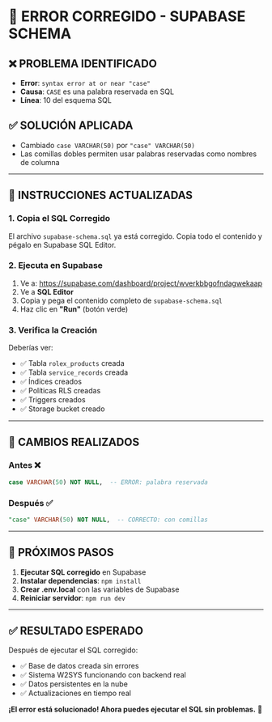 # 🔧 **ERROR CORREGIDO - SUPABASE SCHEMA**

## ❌ **PROBLEMA IDENTIFICADO**
- **Error**: `syntax error at or near "case"`
- **Causa**: `CASE` es una palabra reservada en SQL
- **Línea**: 10 del esquema SQL

## ✅ **SOLUCIÓN APLICADA**
- Cambiado `case VARCHAR(50)` por `"case" VARCHAR(50)`
- Las comillas dobles permiten usar palabras reservadas como nombres de columna

---

## 🚀 **INSTRUCCIONES ACTUALIZADAS**

### **1. Copia el SQL Corregido**
El archivo `supabase-schema.sql` ya está corregido. Copia todo el contenido y pégalo en Supabase SQL Editor.

### **2. Ejecuta en Supabase**
1. Ve a: https://supabase.com/dashboard/project/wverkbbgofndagwekaap
2. Ve a **SQL Editor**
3. Copia y pega el contenido completo de `supabase-schema.sql`
4. Haz clic en **"Run"** (botón verde)

### **3. Verifica la Creación**
Deberías ver:
- ✅ Tabla `rolex_products` creada
- ✅ Tabla `service_records` creada
- ✅ Índices creados
- ✅ Políticas RLS creadas
- ✅ Triggers creados
- ✅ Storage bucket creado

---

## 🎯 **CAMBIOS REALIZADOS**

### **Antes** ❌
```sql
case VARCHAR(50) NOT NULL,  -- ERROR: palabra reservada
```

### **Después** ✅
```sql
"case" VARCHAR(50) NOT NULL,  -- CORRECTO: con comillas
```

---

## 🔄 **PRÓXIMOS PASOS**

1. **Ejecutar SQL corregido** en Supabase
2. **Instalar dependencias**: `npm install`
3. **Crear .env.local** con las variables de Supabase
4. **Reiniciar servidor**: `npm run dev`

---

## ✅ **RESULTADO ESPERADO**

Después de ejecutar el SQL corregido:
- ✅ Base de datos creada sin errores
- ✅ Sistema W2SYS funcionando con backend real
- ✅ Datos persistentes en la nube
- ✅ Actualizaciones en tiempo real

**¡El error está solucionado! Ahora puedes ejecutar el SQL sin problemas.** 🎉
